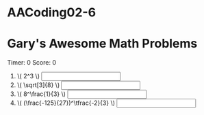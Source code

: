 # AACoding02-6
<html
 <script src="https://polyfill.io/v3/polyfill.min.js?features=es6"></script>
<script id="MathJax-script" async src="https://cdn.jsdelivr.net/npm/mathjax@3/es5/tex-mml-chtml.js"></script>
<h1>Gary's Awesome Math Problems</h1>
<div>Timer: <span id="theTime">0</span> Score: <span id="score">0</span></div>
<ol>
  <li>\( 2^3 \) <input data-correct="8"/> </li>
  <li>\( \sqrt[3]{8} \)  <input data-correct="2" /></li>
  <li>\( 8^\frac{1}{3} \) <input data-correct="2"/></li>
  <li>\(   (\frac{-125}{27})^\tfrac{-2}{3} \) <input data-correct="9/25"/></li>
  

</ol>
